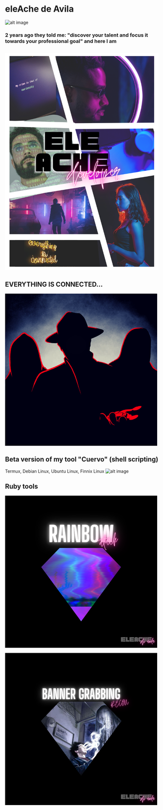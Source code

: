 # eleAche de Avila

![alt image](wallpaper2.png)

### 2 years ago they told me: "discover your talent and focus it towards your professional goal" and here I am
![alt image](1.png)
---
## EVERYTHING IS CONNECTED...
![alt image](Untitled%20design(1).png)

## Beta version of my tool "Cuervo" (shell scripting)
Termux, Debian Linux, Ubuntu Linux, Finnix Linux
![alt image](https://github.com/LuisHDeAvila/pro-cuervo/blob/main/docs/cuervo.png)

## Ruby tools
![alt image](https://github.com/LuisHDeAvila/ruby-pentest/blob/main/images/1.png)

![alt image](https://github.com/LuisHDeAvila/ruby-pentest/blob/main/images/5.png)
